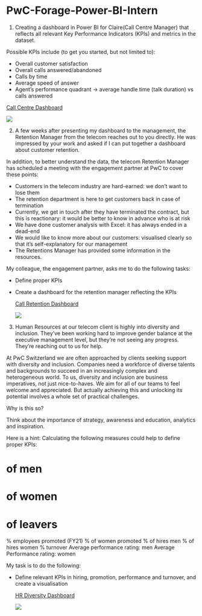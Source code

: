 # PwC-Forage-Power-BI-Intern


1. Creating a dashboard in Power BI for Claire(Call Centre Manager) that reflects all relevant Key Performance Indicators (KPIs) and metrics in the dataset. 

Possible KPIs include (to get you started, but not limited to):
- Overall customer satisfaction
- Overall calls answered/abandoned
- Calls by time
- Average speed of answer
- Agent’s performance quadrant -> average handle time (talk duration) vs calls answered

[Call Centre Dashboard](https://github.com/prashantsingh8962/PwC-Forage-Power-BI-Intern/blob/main/Dashboard/pwc.pbix)

<img src="https://github.com/prashantsingh8962/PwC_Forage_PowerBI_Intern/blob/main/Resources/PwC%20Call%20Centre.png" class="center">



2. A few weeks after presenting my dashboard to the management, the Retention Manager from the telecom reaches out to you directly. He was impressed by your work and asked if I can put together a dashboard about customer retention.

In addition, to better understand the data, the telecom Retention Manager has scheduled a meeting with the engagement partner at PwC to cover these points:

- Customers in the telecom industry are hard-earned: we don’t want to lose them
- The retention department is here to get customers back in case of termination 
- Currently, we get in touch after they have terminated the contract, but this is reactionary: it would be better to know in advance who is at risk 
- We have done customer analysis with Excel: it has always ended in a dead-end
- We would like to know more about our customers: visualised clearly so that it’s self-explanatory for our management
- The Retentions Manager has provided some information in the resources.

My colleague, the engagement partner, asks me to do the following tasks:

- Define proper KPIs
- Create a dashboard for the retention manager reflecting the KPIs

  [Call Retention Dashboard](https://github.com/prashantsingh8962/PwC-Forage-Power-BI-Intern/blob/main/Dashboard/Pwc.Retention.pbix)

  <img src="https://github.com/prashantsingh8962/PwC_Forage_PowerBI_Intern/blob/main/Resources/PwC%20Retention.png" class="center">




3. Human Resources at our telecom client is highly into diversity and inclusion. They’ve been working hard to improve gender balance at the executive management level, but they’re not seeing any progress. They’re reaching out to us for help.

At PwC Switzerland we are often approached by clients seeking support with diversity and inclusion. Companies need a workforce of diverse talents and backgrounds to succeed in an increasingly complex and heterogeneous world. To us, diversity and inclusion are business imperatives, not just nice-to-haves. We aim for all of our teams to feel welcome and appreciated. But actually achieving this and unlocking its potential involves a whole set of practical challenges.

Why is this so?

Think about the importance of strategy, awareness and education, analytics and inspiration. 

Here is a hint: Calculating the following measures could help to define proper KPIs:

# of men
# of women
# of leavers
% employees promoted (FY21)
% of women promoted
% of hires men
% of hires women
% turnover 
Average performance rating: men
Average Performance rating: women

My task is to do the following:
- Define relevant KPIs in hiring, promotion, performance and turnover, and create a visualisation

  [HR Diversity Dashboard](https://github.com/prashantsingh8962/PwC-Forage-Power-BI-Intern/blob/main/Dashboard/PWC_diversity.pbix)

  <img src="https://github.com/prashantsingh8962/PwC_Forage_PowerBI_Intern/blob/main/Resources/PwC%20HR%20Diversity.png" class="center">
